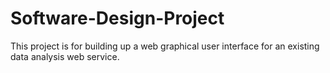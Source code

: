 # Software-Design-Project
This project is for building up a web graphical user interface for an existing data analysis web service.
